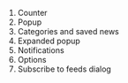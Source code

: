 1. Counter
2. Popup
3. Categories and saved news
4. Expanded popup
5. Notifications
6. Options
7. Subscribe to feeds dialog